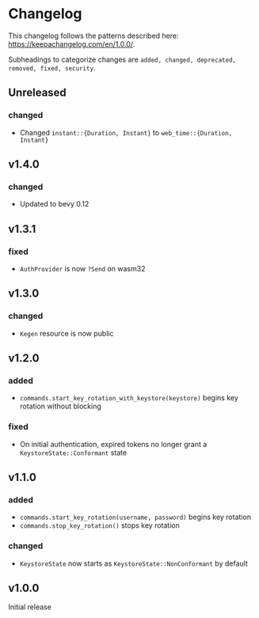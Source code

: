 # Changelog

This changelog follows the patterns described here: <https://keepachangelog.com/en/1.0.0/>.

Subheadings to categorize changes are `added, changed, deprecated, removed, fixed, security`.

## Unreleased

### changed

- Changed `instant::{Duration, Instant}` to `web_time::{Duration, Instant}`

## v1.4.0

### changed

- Updated to bevy 0.12

## v1.3.1

### fixed

- `AuthProvider` is now `?Send` on wasm32

## v1.3.0

### changed

- `Kegen` resource is now public

## v1.2.0

### added

- `commands.start_key_rotation_with_keystore(keystore)` begins key rotation without blocking

### fixed

- On initial authentication, expired tokens no longer grant a `KeystoreState::Conformant` state

## v1.1.0

### added

- `commands.start_key_rotation(username, password)` begins key rotation
- `commands.stop_key_rotation()` stops key rotation

### changed

- `KeystoreState` now starts as `KeystoreState::NonConformant` by default

## v1.0.0

Initial release
